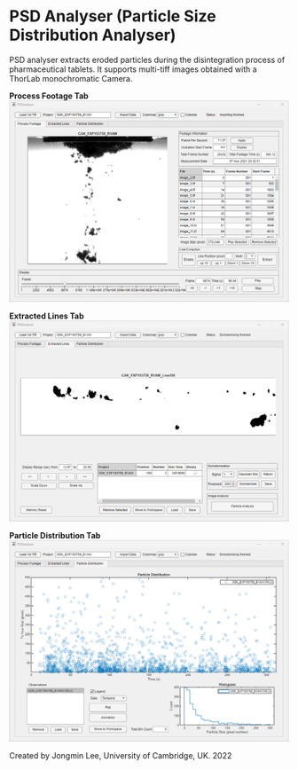 # PSD Analyser (Particle Size Distribution Analyser)
PSD analyser extracts eroded particles during the disintegration process of pharmaceutical tablets. It supports multi-tiff images obtained with a ThorLab monochromatic Camera.

**Process Footage Tab**
![Process Footage Tab](/images/screenImage01.png)

**Extracted Lines Tab**
![Extracted Lines Tab](/images/screenImage02.png)

**Particle Distribution Tab**
![Particle Distribution Tab](/images/screenImage03.png)

Created by Jongmin Lee, University of Cambridge, UK. 2022